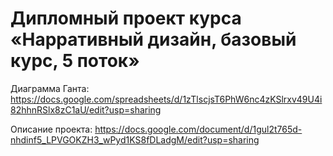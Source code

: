 # Дипломный проект курса «Нарративный дизайн, базовый курс, 5 поток»

Диаграмма Ганта:
https://docs.google.com/spreadsheets/d/1zTlscjsT6PhW6nc4zKSlrxv49U4i82hhnRSlx8zC1aU/edit?usp=sharing

Описание проекта:
https://docs.google.com/document/d/1gul2t765d-nhdinf5_LPVGOKZH3_wPyd1KS8fDLadgM/edit?usp=sharing
